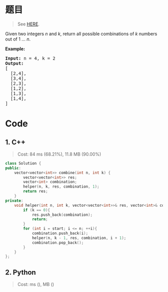 # 题目

> See [HERE](https://leetcode.com/problems/combinations/).

<div><p>Given two integers <em>n</em> and <em>k</em>, return all possible combinations of <em>k</em> numbers out of 1 ... <em>n</em>.</p>

<p><strong>Example:</strong></p>

<pre><strong>Input:</strong>&nbsp;n = 4, k = 2
<strong>Output:</strong>
[
  [2,4],
  [3,4],
  [2,3],
  [1,2],
  [1,3],
  [1,4],
]
</pre>
</div>

# Code

## 1. C++

> Cost: 84 ms (68.21%), 11.8 MB (90.00%)

```C++
class Solution {
public:
    vector<vector<int>> combine(int n, int k) {
        vector<vector<int>> res;
        vector<int> combination;
        helper(n, k, res, combination, 1);
        return res;
    }
private:
    void helper(int n, int k, vector<vector<int>>& res, vector<int>& combination, int start){
        if (k == 0){
            res.push_back(combination);
            return;
        }
        for (int i = start; i <= n; ++i){
            combination.push_back(i);
            helper(n, k - 1, res, combination, i + 1);
            combination.pop_back();
        }
    }
};
```

## 2. Python

> Cost: ms (), MB ()

```python

```
